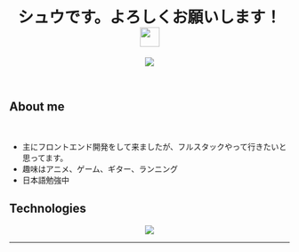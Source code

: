 
<h1 align="center"><b>シュウです。よろしくお願いします！</b><img src="https://media.giphy.com/media/hvRJCLFzcasrR4ia7z/giphy.gif" width="35"></h1>
<!--  -->
<p align="center">
  <a href="https://github.com/DenverCoder1/readme-typing-svg"><img src="https://readme-typing-svg.herokuapp.com?font=Time+New+Roman&color=cyan&size=25&center=true&vCenter=true&width=600&height=100&lines=Front-End+Developer"></a>
</p>
<br>
	
## **About me**

<br>

- 主にフロントエンド開発をして来ましたが、フルスタックやって行きたいと思ってます。
- 趣味はアニメ、ゲーム、ギター、ランニング
- 日本語勉強中

## **Technologies**
<!--tech stack icons-->
<p align="center">
  <a href="https://skillicons.dev">
    <img src="https://skillicons.dev/icons?i=git,css,figma,firebase,github,html,js,nextjs,nodejs,postman,react,tailwind,ts,vscode,windows,wordpress&perline=8" />
  </a>
</p>

-----
